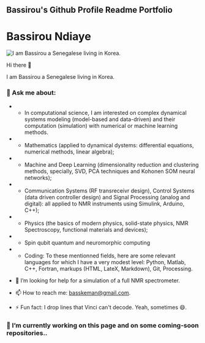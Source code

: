 ## Bassirou's Github Profile Readme Portfolio

# Bassirou Ndiaye

![I am Bassirou a Senegalese living in Korea.](https://pbs.twimg.com/profile_banners/377402778/1672025817/1080x360)


Hi there 👋

I am Bassirou a Senegalese living in Korea. 

### 💬 Ask me about:
- - In computational science, I am interested on complex dynamical systems modeling (model-based and data-driven) and their computation (simulation) with numerical or machine learning methods.
- - Mathematics (applied to dynamical dystems: differential equations, numerical methods, linear algebra);
- - Machine and Deep Learning (dimensionality reduction and clustering methods, specially, SVD, PCA techniques and Kohonen SOM neural networks);
- - Communication Systems (RF transreceivr design), Control Systems (data driven controller design) and Signal Processing (analog and digital): all applied to NMR instruments using Simulink, Arduino, C++);
- - Physics (the basics of modern physics, solid-state physics, NMR Spectroscopy, functional materials and devices);
- - Spin qubit quantum and neuromorphic computing
- - Coding: To these mentionned fields, here are some relevant languages for which I have a very modest level: Python, Matlab, C++, Fortran, markups (HTML, LateX, Markdown), Git, Processing.


- 🤔 I’m looking for help for a simulation of a full NMR spectrometer.
- 📫 How to reach me: basskeman@gmail.com.

- ⚡ Fun fact: I drop lines that Vinci can't decode. Yeah, sometimes 😄.

### 🔭 I’m currently working on this page and on some coming-soon repositories..  

